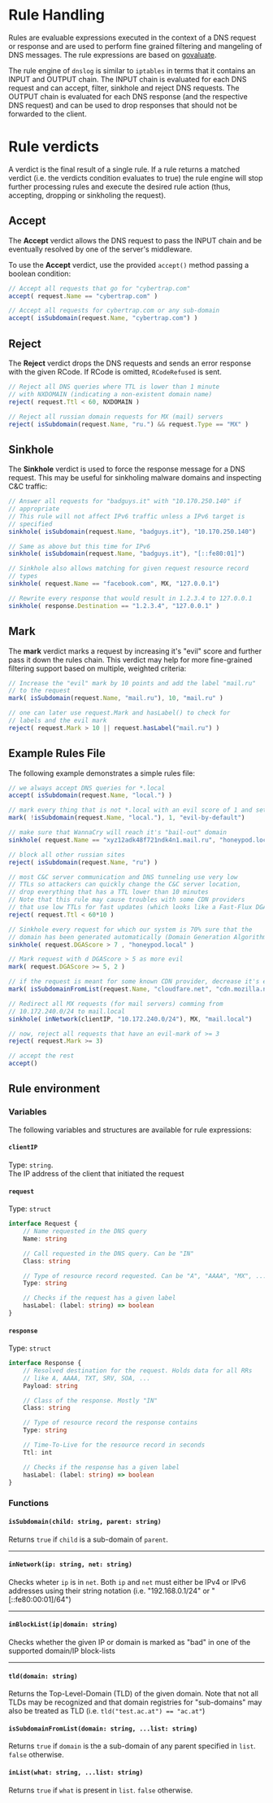 # Rule Handling

Rules are evaluable expressions executed in the context of a DNS request or response and are used to perform fine grained filtering and mangeling of DNS messages. The rule expressions are based on [govaluate](https://github.com/Knetic/govaluate).

The rule engine of `dnslog` is similar to `iptables` in terms that it contains an INPUT and OUTPUT chain. The INPUT chain is evaluated for each DNS request and can accept, filter, sinkhole and reject DNS requests. The OUTPUT chain is evaluated for each DNS response (and the respective DNS request) and can be used to drop responses that should not be forwarded to the client.

# Rule verdicts

A verdict is the final result of a single rule. If a rule returns a matched verdict (i.e. the verdicts condition evaluates to true) the rule engine will stop further processing rules and execute the desired rule action (thus, accepting, dropping or sinkholing the request). 

## Accept

The **Accept** verdict allows the DNS request to pass the INPUT chain and be eventually resolved by one of the server's middleware.

To use the **Accept** verdict, use the provided `accept()` method passing a boolean condition:

```javascript
// Accept all requests that go for "cybertrap.com"
accept( request.Name == "cybertrap.com" )

// Accept all requests for cybertrap.com or any sub-domain
accept( isSubdomain(request.Name, "cybertrap.com") )
```

## Reject

The **Reject** verdict drops the DNS requests and sends an error response with the given RCode. If RCode is omitted, `RCodeRefused` is sent.

```javascript
// Reject all DNS queries where TTL is lower than 1 minute
// with NXDOMAIN (indicating a non-existent domain name)
reject( request.Ttl < 60, NXDOMAIN )

// Reject all russian domain requests for MX (mail) servers
reject( isSubdomain(request.Name, "ru.") && request.Type == "MX" )
```

## Sinkhole

The **Sinkhole** verdict is used to force the response message for
a DNS request. This may be useful for sinkholing malware domains and
inspecting C&C traffic:

```javascript
// Answer all requests for "badguys.it" with "10.170.250.140" if
// appropriate
// This rule will not affect IPv6 traffic unless a IPv6 target is
// specified
sinkhole( isSubdomain(request.Name, "badguys.it"), "10.170.250.140")

// Same as above but this time for IPv6
sinkhole( isSubdomain(request.Name, "badguys.it"), "[::fe80:01]")

// Sinkhole also allows matching for given request resource record
// types
sinkhole( request.Name == "facebook.com", MX, "127.0.0.1")

// Rewrite every response that would result in 1.2.3.4 to 127.0.0.1
sinkhole( response.Destination == "1.2.3.4", "127.0.0.1" )
```

## Mark

The **mark** verdict marks a request by increasing it's "evil" score and further pass it down the rules chain. This verdict may help for more fine-grained filtering support based on multiple, weighted criteria:

```javascript
// Increase the "evil" mark by 10 points and add the label "mail.ru"
// to the request
mark( isSubdomain(request.Name, "mail.ru"), 10, "mail.ru" )

// one can later use request.Mark and hasLabel() to check for 
// labels and the evil mark
reject( request.Mark > 10 || request.hasLabel("mail.ru") )
```

## Example Rules File

The following example demonstrates a simple rules file:

```javascript
// we always accept DNS queries for *.local
accept( isSubdomain(request.Name, "local.") )

// mark every thing that is not *.local with an evil score of 1 and set the "evil-by-default" label
mark( !isSubdomain(request.Name, "local."), 1, "evil-by-default")

// make sure that WannaCry will reach it's "bail-out" domain
sinkhole( request.Name == "xyz12adk48f721ndk4n1.mail.ru", "honeypod.local")

// block all other russian sites
reject( isSubdomain(request.Name, "ru") )

// most C&C server communication and DNS tunneling use very low
// TTLs so attackers can quickly change the C&C server location,
// drop everything that has a TTL lower than 10 minutes
// Note that this rule may cause troubles with some CDN providers
// that use low TTLs for fast updates (which looks like a Fast-Flux DGA network ....)
reject( request.Ttl < 60*10 )

// Sinkhole every request for which our system is 70% sure that the
// domain has been generated automatically (Domain Generation Algorithm)
sinkhole( request.DGAScore > 7 , "honeypod.local" )

// Mark request with d DGAScore > 5 as more evil
mark( request.DGAScore >= 5, 2 )

// if the request is meant for some known CDN provider, decrease it's evilness and set "cdn-provider" mark
mark( isSubdomainFromList(request.Name, "cloudfare.net", "cdn.mozilla.net", "cloud.google.com"), -2, "cdn-provider")

// Redirect all MX requests (for mail servers) comming from
// 10.172.240.0/24 to mail.local
sinkhole( inNetwork(clientIP, "10.172.240.0/24"), MX, "mail.local")

// now, reject all requests that have an evil-mark of >= 3
reject( request.Mark >= 3)

// accept the rest
accept()
```


## Rule environment

### Variables

The following variables and structures are available for rule expressions:

#### `clientIP`

Type: `string`.  
The IP address of the client that initiated the request

#### `request`

Type: `struct`

```typescript
interface Request {
    // Name requested in the DNS query
    Name: string

    // Call requested in the DNS query. Can be "IN"
    Class: string

    // Type of resource record requested. Can be "A", "AAAA", "MX", ...
    Type: string

    // Checks if the request has a given label
    hasLabel: (label: string) => boolean
}
```

#### `response`

Type: `struct`

```typescript
interface Response {
    // Resolved destination for the request. Holds data for all RRs
    // like A, AAAA, TXT, SRV, SOA, ...
    Payload: string

    // Class of the response. Mostly "IN"
    Class: string

    // Type of resource record the response contains
    Type: string

    // Time-To-Live for the resource record in seconds
    Ttl: int

    // Checks if the response has a given label
    hasLabel: (label: string) => boolean
}
```


### Functions

#### `isSubdomain(child: string, parent: string)`

Returns `true` if `child` is a sub-domain of `parent`.

   
---

#### `inNetwork(ip: string, net: string)`

Checks wheter `ip` is in `net`. Both `ip` and `net` must either be IPv4 or IPv6 addresses using their string notation (i.e. "192.168.0.1/24" or "[::fe80:00:01]/64")

   
---
   
#### `inBlockList(ip|domain: string)`

Checks whether the given IP or domain is marked as "bad" in one of the supported domain/IP block-lists

   
---

#### `tld(domain: string)`

Returns the Top-Level-Domain (TLD) of the given domain. Note that not all TLDs may be recognized and that domain registries for "sub-domains" may also be treated as TLD (i.e. `tld("test.ac.at") == "ac.at"`)


#### `isSubdomainFromList(domain: string, ...list: string)`

Returns `true` if `domain` is the a sub-domain of any parent specified in `list`. `false` otherwise.

#### `inList(what: string, ...list: string)`

Returns `true` if `what` is present in `list`. `false` otherwise.